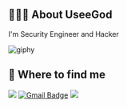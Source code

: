 ## 👨🏻‍💻 About UseeGod

 I'm Security Engineer and Hacker
 
 ![giphy](https://user-images.githubusercontent.com/67410476/142714864-95efafbd-c99b-4991-be24-f8c776fbb8c0.gif)
 
## 🌱 Where to find me

<a href="https://useegod.com"><img src="https://img.shields.io/badge/Blog-000000?style=plastic&logo=App Annie&logoColor=white"/></a>
[![Gmail Badge](https://img.shields.io/badge/Gmail-d14836?style=plastic&logo=Gmail&logoColor=white&link=mailto:talkativejin@gmail.com)](mailto:talkativejin@gmail.com)
<a href="https://twitter.com/talkativejin"><img src="https://img.shields.io/badge/Twitter-1DA1F2?style=plastic&logo=twitter&logoColor=white"/></a>

<!--![Anurag's GitHub stats](https://github-readme-stats.vercel.app/api?username=Talkativejin&count_private=true&show_icons=true&theme=dracula)-->


